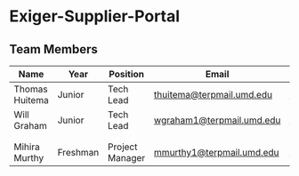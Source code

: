 # Exiger-Supplier-Portal

## Team Members
| Name | Year | Position | Email | LinkedIn |
|------|------|----------|-------|----------|
| Thomas Huitema | Junior | Tech Lead | thuitema@terpmail.umd.edu | [Profile](https://www.linkedin.com/in/thomas-huitema/) |
| Will Graham | Junior | Tech Lead | wgraham1@terpmail.umd.edu | [Profile](https://www.linkedin.com/in/will-graham-4623022a8/) |
|      |      |          |       |          |
|      |      |          |       |          |
| Mihira Murthy | Freshman | Project Manager | mmurthy1@terpmail.umd.edu | [Profile]() |